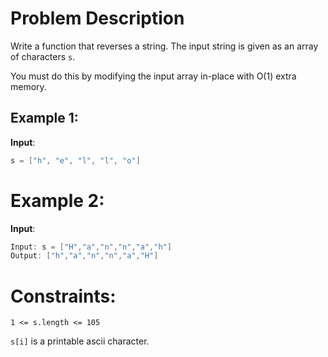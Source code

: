 # Problem Description

Write a function that reverses a string. The input string is given as an array of characters `s`.

You must do this by modifying the input array in-place with O(1) extra memory.

## Example 1:

**Input**: 
```c++
s = ["h", "e", "l", "l", "o"]
```


# Example 2:


**Input**: 
```c++
Input: s = ["H","a","n","n","a","h"]
Output: ["h","a","n","n","a","H"]
```

# Constraints:
```
1 <= s.length <= 105
```

```s[i]``` 
is a printable ascii character.
